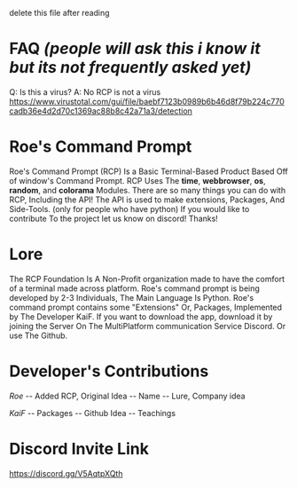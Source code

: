 delete this file after reading

# FAQ *(people will ask this i know it but its not frequently asked yet)*
Q: Is this a virus? A: No RCP is not a virus https://www.virustotal.com/gui/file/baebf7123b0989b6b46d8f79b224c770cadb36e4d2d70c1369ac88b8c42a71a3/detection

# Roe's Command Prompt
Roe's Command Prompt (RCP)
Is a Basic Terminal-Based Product Based Off of window's Command Prompt.
RCP Uses The **time**, **webbrowser**, **os**, **random**, and **colorama** Modules. There are so many things you can do with RCP, Including the API! The API is used to make extensions, Packages, And Side-Tools. (only for people who have python)
If you would like to contribute To the project let us know on discord! Thanks!

# Lore 
The RCP Foundation Is A Non-Profit organization made to have the comfort of a terminal made across platform.
Roe's command prompt is being developed by 2-3 Individuals, The Main Language Is Python. 
Roe's command prompt contains some "Extensions" Or, Packages, Implemented by The Developer KaiF.
If you want to download the app, download it by joining the Server On The MultiPlatform communication Service Discord. Or use The Github.

# Developer's Contributions
*Roe*
-- Added RCP, Original Idea
-- Name
-- Lure, Company idea

*KaiF*
-- Packages
-- Github Idea
-- Teachings

# Discord Invite Link

https://discord.gg/V5AqtpXQth
